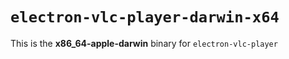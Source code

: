 # `electron-vlc-player-darwin-x64`

This is the **x86_64-apple-darwin** binary for `electron-vlc-player`
